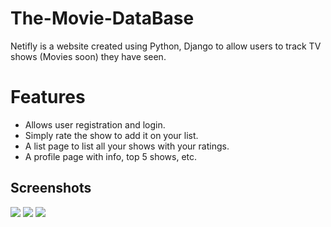 # The-Movie-DataBase
Netifly is a website created using Python, Django to allow users to track TV shows (Movies soon) they have seen.

# Features
- Allows user registration and login.
- Simply rate the show to add it on your list.
- A list page to list all your shows with your ratings.
- A profile page with info, top 5 shows, etc.

## Screenshots
![](https://i.imgur.com/FFq3wbk.png)
![](https://i.imgur.com/9Y5aT2G.png)
![](https://i.imgur.com/XO07aI2.png)

